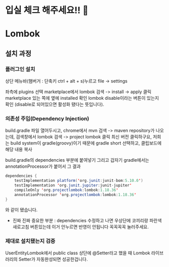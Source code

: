 # 입실 체크 해주세요!! 🎈

# Lombok

## 설치 과정
### 플러그인 설치
상단 메뉴바(햄버거 : 단축키 ctrl + alt + s)누르고 file
-> settings

좌측에 plugins 선택
marketplace에서 lombok 검색 -> install -> apply 클릭
marketplace 있는 쪽에 옆에 installed 확인
lombok disable이라는 버튼이 있는지 확인
(disable로 되어있으면 활성화 됐다는 뜻입니다).

### 의존성 주입(Dependency Injection)
build.gradle 파일 열어두시고,
chrome에서 mvn 검색 -> maven repository가 나오는데,
검색창에서 lombok 검색 -> project lombok 클릭
최신 버전 클릭하구요,
저희는 build system이 gradle(groovy)이기 때문에
gradle short 선택하고, 클립보드에 해당 내용 복사

build.gradle의 dependencies 부분에 붙여넣기
그리고 갑자기 gradle에서는 annotationProcessor가 붙어서
그 결과

```java
dependencies {
    testImplementation platform('org.junit:junit-bom:5.10.0')
    testImplementation 'org.junit.jupiter:junit-jupiter'
    compileOnly 'org.projectlombok:lombok:1.18.36'
    annotationProcessor 'org.projectlombok:lombok:1.18.36'
}
```
와 같이 됐습니다.
* 진짜 진짜 중요한 부분 : dependencies 수정하고 나면 우상단에
코끼리랑 파란색 새로고침 버튼있는데 이거 안누르면 반영이 안됩니다
꼭꼭꼭꼭 눌러주세요.

### 제대로 설치됐는지 검증
UserEntityLombok에서 public class 상단에
@Setter라고 했을 때 Lombok 라이브러리의 Setter가 자동완성되면
성공한겁니다.